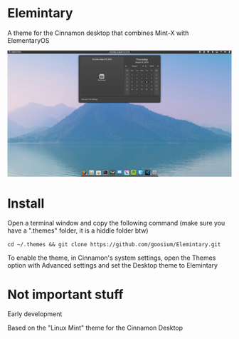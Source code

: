 # Elemintary
A theme for the Cinnamon desktop that combines Mint-X with ElementaryOS

![screenshot](screenshot.png)

# Install
Open a terminal window and copy the following command (make sure you have a ".themes" folder, it is a hiddle folder btw)

```
cd ~/.themes && git clone https://github.com/goosium/Elemintary.git
```

To enable the theme, in Cinnamon's system settings, open the Themes option with Advanced settings and set the Desktop theme to Elemintary


# Not important stuff
Early development

Based on the "Linux Mint" theme for the Cinnamon Desktop
